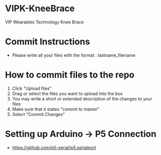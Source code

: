 # VIPK-KneeBrace
VIP Wearables Technology Knee Brace

# Commit Instructions 
- Please write all your files with the format : lastname_filename

# How to commit files to the repo
1) Click "Upload files"
2) Drag or select the files you want to upload into the box
3) You may write a short or extended description of the changes to your files
4) Make sure that it states "commit to master" 
5) Select "Commit Changes"

# Setting up Arduino -> P5 Connection 
- https://github.com/p5-serial/p5.serialport


